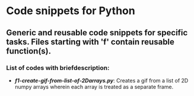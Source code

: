 # Code snippets for Python
## Generic and reusable code snippets for specific tasks. Files starting with 'f' contain reusable function(s).
### List of codes with briefdescription:
- ***f1-create-gif-from-list-of-2Darrays.py***: Creates a gif from a list of 2D numpy arrays wherein each array is treated as a separate frame.
